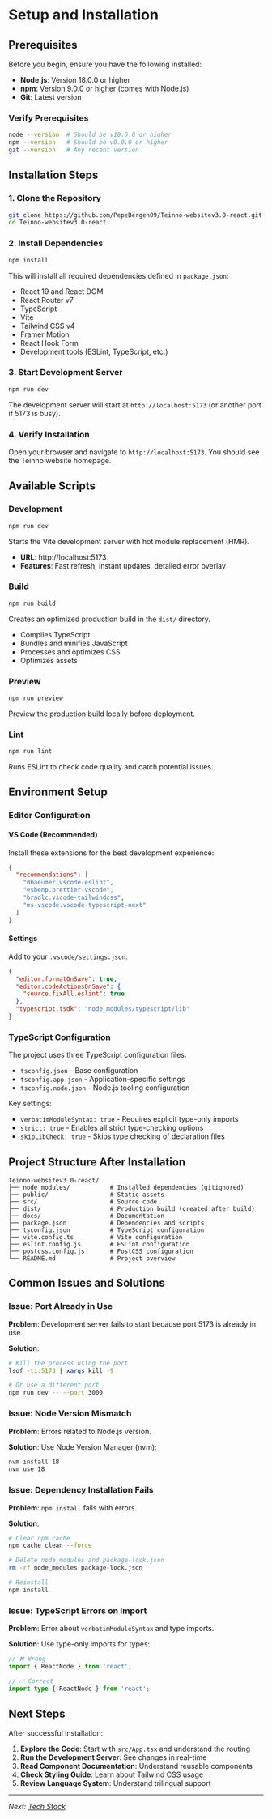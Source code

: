 # Setup and Installation

## Prerequisites

Before you begin, ensure you have the following installed:

- **Node.js**: Version 18.0.0 or higher
- **npm**: Version 9.0.0 or higher (comes with Node.js)
- **Git**: Latest version

### Verify Prerequisites

```bash
node --version  # Should be v18.0.0 or higher
npm --version   # Should be v9.0.0 or higher
git --version   # Any recent version
```

## Installation Steps

### 1. Clone the Repository

```bash
git clone https://github.com/PepeBergen09/Teinno-websitev3.0-react.git
cd Teinno-websitev3.0-react
```

### 2. Install Dependencies

```bash
npm install
```

This will install all required dependencies defined in `package.json`:
- React 19 and React DOM
- React Router v7
- TypeScript
- Vite
- Tailwind CSS v4
- Framer Motion
- React Hook Form
- Development tools (ESLint, TypeScript, etc.)

### 3. Start Development Server

```bash
npm run dev
```

The development server will start at `http://localhost:5173` (or another port if 5173 is busy).

### 4. Verify Installation

Open your browser and navigate to `http://localhost:5173`. You should see the Teinno website homepage.

## Available Scripts

### Development

```bash
npm run dev
```
Starts the Vite development server with hot module replacement (HMR).
- **URL**: http://localhost:5173
- **Features**: Fast refresh, instant updates, detailed error overlay

### Build

```bash
npm run build
```
Creates an optimized production build in the `dist/` directory.
- Compiles TypeScript
- Bundles and minifies JavaScript
- Processes and optimizes CSS
- Optimizes assets

### Preview

```bash
npm run preview
```
Preview the production build locally before deployment.

### Lint

```bash
npm run lint
```
Runs ESLint to check code quality and catch potential issues.

## Environment Setup

### Editor Configuration

#### VS Code (Recommended)
Install these extensions for the best development experience:

```json
{
  "recommendations": [
    "dbaeumer.vscode-eslint",
    "esbenp.prettier-vscode",
    "bradlc.vscode-tailwindcss",
    "ms-vscode.vscode-typescript-next"
  ]
}
```

#### Settings
Add to your `.vscode/settings.json`:

```json
{
  "editor.formatOnSave": true,
  "editor.codeActionsOnSave": {
    "source.fixAll.eslint": true
  },
  "typescript.tsdk": "node_modules/typescript/lib"
}
```

### TypeScript Configuration

The project uses three TypeScript configuration files:

- `tsconfig.json` - Base configuration
- `tsconfig.app.json` - Application-specific settings
- `tsconfig.node.json` - Node.js tooling configuration

Key settings:
- `verbatimModuleSyntax: true` - Requires explicit type-only imports
- `strict: true` - Enables all strict type-checking options
- `skipLibCheck: true` - Skips type checking of declaration files

## Project Structure After Installation

```
Teinno-websitev3.0-react/
├── node_modules/           # Installed dependencies (gitignored)
├── public/                 # Static assets
├── src/                    # Source code
├── dist/                   # Production build (created after build)
├── docs/                   # Documentation
├── package.json            # Dependencies and scripts
├── tsconfig.json           # TypeScript configuration
├── vite.config.ts          # Vite configuration
├── eslint.config.js        # ESLint configuration
├── postcss.config.js       # PostCSS configuration
└── README.md               # Project overview
```

## Common Issues and Solutions

### Issue: Port Already in Use

**Problem**: Development server fails to start because port 5173 is already in use.

**Solution**: 
```bash
# Kill the process using the port
lsof -ti:5173 | xargs kill -9

# Or use a different port
npm run dev -- --port 3000
```

### Issue: Node Version Mismatch

**Problem**: Errors related to Node.js version.

**Solution**: Use Node Version Manager (nvm):
```bash
nvm install 18
nvm use 18
```

### Issue: Dependency Installation Fails

**Problem**: `npm install` fails with errors.

**Solution**:
```bash
# Clear npm cache
npm cache clean --force

# Delete node_modules and package-lock.json
rm -rf node_modules package-lock.json

# Reinstall
npm install
```

### Issue: TypeScript Errors on Import

**Problem**: Error about `verbatimModuleSyntax` and type imports.

**Solution**: Use type-only imports for types:
```typescript
// ❌ Wrong
import { ReactNode } from 'react';

// ✅ Correct
import type { ReactNode } from 'react';
```

## Next Steps

After successful installation:

1. **Explore the Code**: Start with `src/App.tsx` and understand the routing
2. **Run the Development Server**: See changes in real-time
3. **Read Component Documentation**: Understand reusable components
4. **Check Styling Guide**: Learn about Tailwind CSS usage
5. **Review Language System**: Understand trilingual support

---

*Next: [Tech Stack](./03-Tech-Stack.md)*
